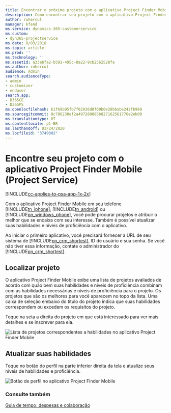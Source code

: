 ```yaml
---
title: Encontrar o próximo projeto com o aplicativo Project Finder Mobile
description: Como encontrar seu projeto com o aplicativo Project Finder Mobile para Project Service
author: ruhercul
manager: kfend
ms.service: dynamics-365-customerservice
ms.custom:
- dyn365-projectservice
ms.date: 8/03/2018
ms.topic: article
ms.prod: ''
ms.technology: ''
ms.assetid: a33abfa2-b591-495c-8a22-9cb2562528fa
ms.author: ruhercul
audience: Admin
search.audienceType:
- admin
- customizer
- enduser
search.app:
- D365CE
- D365PS
ms.openlocfilehash: b1f69b95fb7f02836d8f00b0e28bbabe242fb960
ms.sourcegitcommit: 8c786230ef2a497280885b827162561776e2eb00
ms.translationtype: HT
ms.contentlocale: pt-BR
ms.lasthandoff: 03/24/2020
ms.locfileid: "3749002"
---
```

# <a name="find-your-next-project-with-the-project-finder-mobile-app-project-service"></a>Encontre seu projeto com o aplicativo Project Finder Mobile (Project Service)

[!INCLUDE[cc-applies-to-psa-app-1x-2x](../includes/cc-applies-to-psa-app-1x-2x.md)]

Com o aplicativo Project Finder Mobile em seu telefone [!INCLUDE[tn_iphone](../includes/tn-iphone.md)], [!INCLUDE[tn_android](../includes/tn-android.md)] ou [!INCLUDE[pn_windows_phone](../includes/pn-windows-phone.md)], você pode procurar projetos e atribuir o melhor que se encaixa com seu interesse. Também é possível atualizar suas habilidades e níveis de proficiência com o aplicativo.  
  
 Ao iniciar o primeiro aplicativo, você precisará fornecer a URL de seu sistema de [!INCLUDE[pn_crm_shortest](../includes/pn-crm-shortest.md)], ID de usuário e sua senha. Se você não tiver essa informação, contate o administrador do [!INCLUDE[pn_crm_shortest](../includes/pn-crm-shortest.md)].  
  
## <a name="find-a-project"></a>Localizar projeto  
 O aplicativo Project Finder Mobile exibe uma lista de projetos avaliados de acordo com quão bem suas habilidades e níveis de proficiência combinam com as habilidades necessárias e níveis de proficiência para o projeto. Os projetos que são os melhores para você aparecem no topo da lista. Uma caixa de seleção embaixo do título do projeto indica que suas habilidades correspondem ou excedem os requisitos do projeto.  
  
 Toque na seta a direita do projeto em que está interessado para ver mais detalhes e se inscrever para ela.  
  
 ![Lista de projetos correspondentes a habilidades no aplicativo Project Finder Mobile](../project-service/media/project-service-project-finder-list.png "Lista de projetos correspondentes a habilidades no aplicativo Project Finder Mobile")  
  
## <a name="update-your-skills"></a>Atualizar suas habilidades  
 Toque no botão do perfil na parte inferior direita da tela e atualize seus níveis de habilidades e proficiência.  
  
 ![Botão de perfil no aplicativo Project Finder Mobile](../project-service/media/project-service-project-finder-profile.png "Botão de perfil no aplicativo Project Finder Mobile")  
  
### <a name="see-also"></a>Consulte também  
 [Guia de tempo, despesas e colaboração](../project-service/time-expense-collaboration-guide.md)
